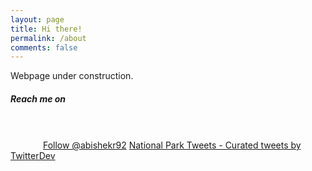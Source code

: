 ```yaml
---
layout: page
title: Hi there!
permalink: /about
comments: false
---
```


<div class="row justify-content-between">
    <div class="col-md-8 pr-5">
        <p>Webpage under construction.</p>
        <!-- TODO: -->
        <!-- <p class="mb-5"><img class="shadow-lg" src="{{site.baseurl}}/assets/images/mediumish-jekyll-template.png" alt="jekyll template mediumish" /></p>
        <h4>Documentation</h4>
        <p>Please, read the docs <a href="https://bootstrapstarter.com/bootstrap-templates/template-mediumish-bootstrap-jekyll/">here</a>.</p>
        <h4>Questions or bug reports?</h4>
        <p>Head over to our <a href="https://github.com/wowthemesnet/mediumish-theme-jekyll">Github repository</a>!</p> -->
    </div>
    <div class="col-md-4 pr-3">
        <!-- <div class="sticky-top sticky-top-80"> -->
            <h5>Reach me on</h5>
            <!-- Strava -->
            <style>
                .strava-badge- { display: inline-block; height: 48px; }
                .strava-badge- img { visibility: hidden; height: 48px; }
                .strava-badge-:hover { background-position: 0 -63px; }
                .strava-badge-follow { height: 48px; width: 48px; background: url(//badges.strava.com/echelon-sprite-48.png) no-repeat 0 0; }
            </style>
            <a href="https://www.strava.com/athletes/abishekr92" class="strava-badge- strava-badge-follow" target="_blank"><img src="//badges.strava.com/echelon-sprite-48.png" alt="Strava" /></a>
            <!-- End Strava -->
            <!-- Twitter -->
            <a href="https://twitter.com/abishekr92?ref_src=twsrc%5Etfw" class="twitter-follow-button" data-size="large" data-show-screen-name="false" data-show-count="false">Follow @abishekr92</a><script async src="https://platform.twitter.com/widgets.js" charset="utf-8"></script>
            <a class="twitter-timeline smoothscroll" href="https://twitter.com/abishekr92">National Park Tweets - Curated tweets by TwitterDev</a> <script async src="https://platform.twitter.com/widgets.js" charset="utf-8"></script>
            <!-- End Twitter -->
            <!-- TODO: -->
            <!-- Buy me a coffee -->
            <!-- <h5>Buy me a coffee</h5>
            <p>Thank you for your support! Your donation helps me to maintain and improve <a target="_blank" href="https://github.com/wowthemesnet/mediumish-theme-jekyll">Mediumish <i class="fab fa-github"></i></a>.</p>
            <a target="_blank" href="https://www.wowthemes.net/donate/" class="btn btn-danger">Buy me a coffee</a> <a target="_blank" href="https://bootstrapstarter.com/bootstrap-templates/template-mediumish-bootstrap-jekyll/" class="btn btn-warning">Documentation</a> -->
            <!-- Buy me a coffee -->
        <!-- </div> -->
    </div>
</div>
